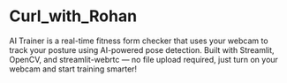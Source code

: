 # Curl_with_Rohan
AI Trainer is a real-time fitness form checker that uses your webcam to track your posture using AI-powered pose detection. Built with Streamlit, OpenCV, and streamlit-webrtc — no file upload required, just turn on your webcam and start training smarter!
